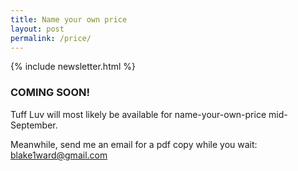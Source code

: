 ```yaml
---
title: Name your own price
layout: post
permalink: /price/
---
```

<body>
  {% include newsletter.html %}

<h3>COMING SOON!</h3>

Tuff Luv will most likely be available for name-your-own-price mid-September.

Meanwhile, send me an email for a pdf copy while you wait: blake1ward@gmail.com 

</body>
